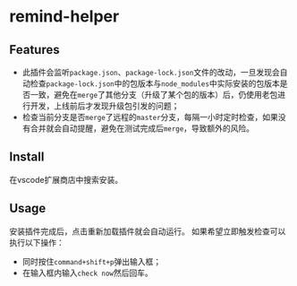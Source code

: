 # remind-helper
## Features
- 此插件会监听`package.json`、`package-lock.json`文件的改动，一旦发现会自动检查`package-lock.json`中的包版本与`node_modules`中实际安装的包版本是否一致，避免在`merge`了其他分支（升级了某个包的版本）后，仍使用老包进行开发，上线前后才发现升级包引发的问题；
- 检查当前分支是否`merge`了远程的`master`分支，每隔一小时定时检查，如果没有合并就会自动提醒，避免在测试完成后`merge`，导致额外的风险。

## Install
在vscode扩展商店中搜索安装。


## Usage
安装插件完成后，点击重新加载插件就会自动运行。
如果希望立即触发检查可以执行以下操作：
- 同时按住`command+shift+p`弹出输入框；
- 在输入框内输入`check now`然后回车。
